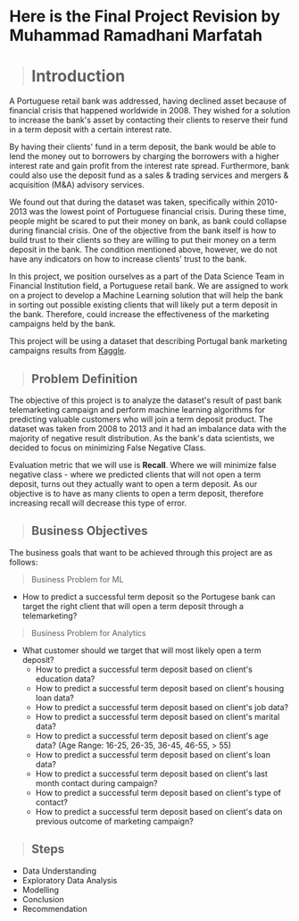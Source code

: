 # Here is the Final Project Revision by Muhammad Ramadhani Marfatah

> # __Introduction__

A Portuguese retail bank was addressed, having declined asset because of financial crisis that happened worldwide in 2008. They wished for a solution to increase the bank's asset by contacting their clients to reserve their fund in a term deposit with a certain interest rate. 

By having their clients' fund in a term deposit, the bank would be able to  lend the money out to borrowers by charging the borrowers with a higher interest rate and gain profit from the interest rate spread. Furthermore, bank could also use the deposit fund as a sales & trading services and mergers & acquisition (M&A) advisory services.

We found out that during the dataset was taken, specifically within 2010-2013 was the lowest point of Portuguese financial crisis. During these time, people might be scared to put their money on bank, as bank could collapse during financial crisis. One of the objective from the bank itself is how to build trust to their clients so they are willing to put their money on a term deposit in the bank. The condition mentioned above, however, we do not have any indicators on how to increase clients' trust to the bank.

In this project, we position ourselves as a part of the Data Science Team in Financial Institution field, a Portuguese retail bank. We are assigned to work on a project to develop a Machine Learning solution that will help the bank in sorting out possible existing clients that will likely put a term deposit in the bank. Therefore, could increase the effectiveness of the marketing campaigns held by the bank.

This project will be using a dataset that describing Portugal bank marketing campaigns results from [Kaggle](https://www.kaggle.com/volodymyrgavrysh/bank-marketing-campaigns-dataset).

> ## __Problem Definition__<br>

The objective of this project is to analyze the dataset's result of past bank telemarketing campaign and perform machine learning algorithms for predicting valuable customers who will join a term deposit product. The dataset was taken from 2008 to 2013 and it had an imbalance data with the majority of negative result distribution. As the bank's data scientists, we decided to focus on minimizing False Negative Class.

Evaluation metric that we will use is **Recall**. Where we will minimize false negative class - where we predicted clients that will not open a term deposit, turns out they actually want to open a term deposit. As our objective is to have as many clients to open a term deposit, therefore increasing recall will decrease this type of error.

> ## __Business Objectives__
The business goals that want to be achieved through this project are as follows:

> Business Problem for ML
- How to predict a successful term deposit so the Portugese bank can target the right client that will open a term deposit through a telemarketing?<br>

> Business Problem for Analytics
- What customer should we target that will most likely open a term deposit? <br>
  - How to predict a successful term deposit based on client's education data?<br>
  - How to predict a successful term deposit based on client's housing loan data?<br>
  - How to predict a successful term deposit based on client's job data?<br>
  - How to predict a successful term deposit based on client's marital data?<br>
  - How to predict a successful term deposit based on client's age data? (Age Range: 16-25, 26-35, 36-45, 46-55, > 55)<br>
  - How to predict a successful term deposit based on client's loan data?<br>
  - How to predict a successful term deposit based on client's last month contact during campaign?<br>
  - How to predict a successful term deposit based on client's type of contact?<br>
  - How to predict a successful term deposit based on client's data on previous outcome of marketing campaign?<br>
  
> ## __Steps__<br>
- Data Understanding
- Exploratory Data Analysis
- Modelling
- Conclusion
- Recommendation
